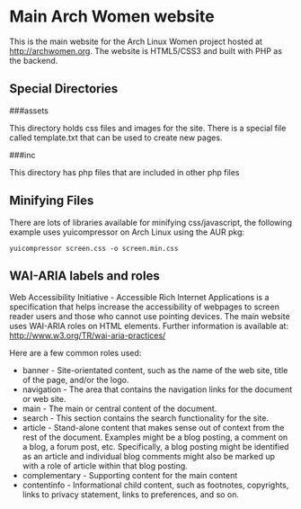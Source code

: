# Main Arch Women website

This is the main website for the Arch Linux Women project hosted at
http://archwomen.org. The website is HTML5/CSS3 and built with PHP as the backend.

## Special Directories

###assets

This directory holds css files and images for the site. There is a special file
called template.txt that can be used to create new pages.

###inc

This directory has php files that are included in other php files

## Minifying Files

There are lots of libraries available for minifying css/javascript, the
following example uses yuicompressor on Arch Linux using the AUR pkg:

    yuicompressor screen.css -o screen.min.css

## WAI-ARIA labels and roles

Web Accessibility Initiative - Accessible Rich Internet Applications is a
specification that helps increase the accessibility of webpages to screen reader
users and those who cannot use pointing devices. The main website uses WAI-ARIA
roles on HTML elements. Further information is available at:
http://www.w3.org/TR/wai-aria-practices/

Here are a few common roles used:

* banner - Site-orientated content, such as the name of the web site, title of the page,
and/or the logo.
* navigation - The area that contains the navigation links for the document or web site.
* main - The main or central content of the document.
* search - This section contains the search functionality for the site.
* article - Stand-alone content that makes sense out of context from the rest of 
the document. Examples might be a blog posting, a comment on a blog, a forum post,
etc. Specifically, a blog posting might be identified as an article and
individual blog comments might also be marked up with a role of article within
that blog posting.
* complementary - Supporting content for the main content
* contentinfo - Informational child content, such as footnotes, copyrights, links to privacy
statement, links to preferences, and so on.
